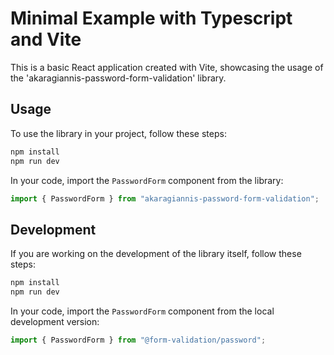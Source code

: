 # Minimal Example with Typescript and Vite

This is a basic React application created with Vite, showcasing the usage of the 'akaragiannis-password-form-validation' library.

## Usage

To use the library in your project, follow these steps:

```bash
npm install
npm run dev
```

In your code, import the `PasswordForm` component from the library:

```typescript
import { PasswordForm } from "akaragiannis-password-form-validation";
```

## Development

If you are working on the development of the library itself, follow these steps:

```bash
npm install
npm run dev
```

In your code, import the `PasswordForm` component from the local development version:

```typescript
import { PasswordForm } from "@form-validation/password";
```
